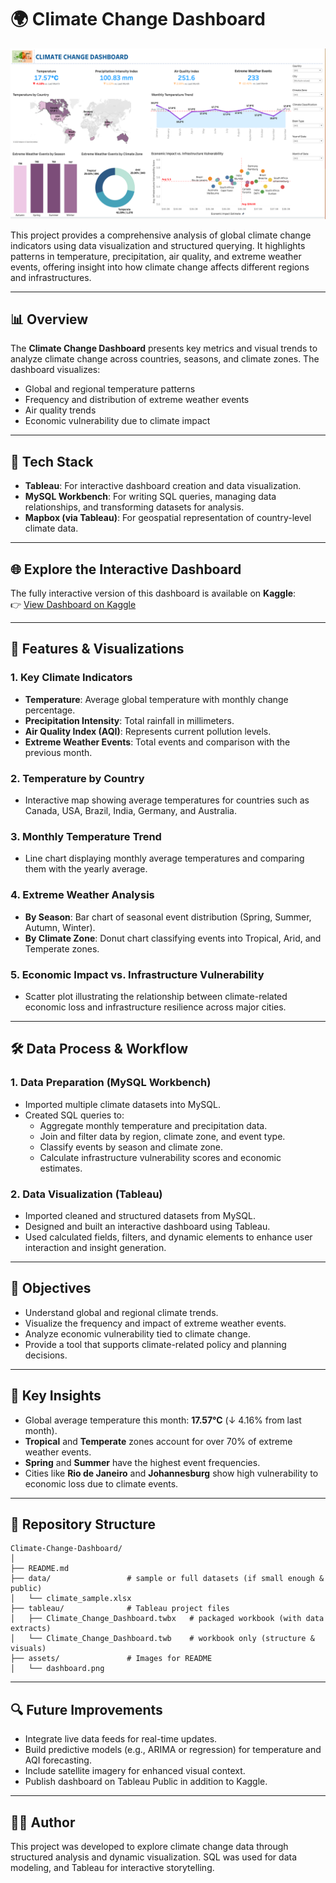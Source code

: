 
# 🌍 Climate Change Dashboard

![Dashboard Preview](climate_dashboard.png)

This project provides a comprehensive analysis of global climate change indicators using data visualization and structured querying. It highlights patterns in temperature, precipitation, air quality, and extreme weather events, offering insight into how climate change affects different regions and infrastructures.

---

## 📊 Overview

The **Climate Change Dashboard** presents key metrics and visual trends to analyze climate change across countries, seasons, and climate zones. The dashboard visualizes:

- Global and regional temperature patterns  
- Frequency and distribution of extreme weather events  
- Air quality trends  
- Economic vulnerability due to climate impact  

---

## 🧰 Tech Stack

- **Tableau**: For interactive dashboard creation and data visualization.  
- **MySQL Workbench**: For writing SQL queries, managing data relationships, and transforming datasets for analysis.  
- **Mapbox (via Tableau)**: For geospatial representation of country-level climate data.  

---

## 🌐 Explore the Interactive Dashboard
The fully interactive version of this dashboard is available on **Kaggle**:  
👉 [View Dashboard on Kaggle](https://www.kaggle.com/your-dashboard-link)

---

## 📁 Features & Visualizations

### 1. **Key Climate Indicators**
- **Temperature**: Average global temperature with monthly change percentage.  
- **Precipitation Intensity**: Total rainfall in millimeters.  
- **Air Quality Index (AQI)**: Represents current pollution levels.  
- **Extreme Weather Events**: Total events and comparison with the previous month.  

### 2. **Temperature by Country**
- Interactive map showing average temperatures for countries such as Canada, USA, Brazil, India, Germany, and Australia.  

### 3. **Monthly Temperature Trend**
- Line chart displaying monthly average temperatures and comparing them with the yearly average.  

### 4. **Extreme Weather Analysis**
- **By Season**: Bar chart of seasonal event distribution (Spring, Summer, Autumn, Winter).  
- **By Climate Zone**: Donut chart classifying events into Tropical, Arid, and Temperate zones.  

### 5. **Economic Impact vs. Infrastructure Vulnerability**
- Scatter plot illustrating the relationship between climate-related economic loss and infrastructure resilience across major cities.  

---

## 🛠️ Data Process & Workflow

### 1. **Data Preparation (MySQL Workbench)**
- Imported multiple climate datasets into MySQL.  
- Created SQL queries to:
  - Aggregate monthly temperature and precipitation data.  
  - Join and filter data by region, climate zone, and event type.  
  - Classify events by season and climate zone.  
  - Calculate infrastructure vulnerability scores and economic estimates.  

### 2. **Data Visualization (Tableau)**
- Imported cleaned and structured datasets from MySQL.  
- Designed and built an interactive dashboard using Tableau.  
- Used calculated fields, filters, and dynamic elements to enhance user interaction and insight generation.  

---

## 🎯 Objectives

- Understand global and regional climate trends.  
- Visualize the frequency and impact of extreme weather events.  
- Analyze economic vulnerability tied to climate change.  
- Provide a tool that supports climate-related policy and planning decisions.  

---

## 📌 Key Insights

- Global average temperature this month: **17.57°C** (↓ 4.16% from last month).  
- **Tropical** and **Temperate** zones account for over 70% of extreme weather events.  
- **Spring** and **Summer** have the highest event frequencies.  
- Cities like **Rio de Janeiro** and **Johannesburg** show high vulnerability to economic loss due to climate events.  

---

## 📂 Repository Structure

```
Climate-Change-Dashboard/
│
├── README.md
├── data/                 # sample or full datasets (if small enough & public)
│   └── climate_sample.xlsx
├── tableau/              # Tableau project files
│   ├── Climate_Change_Dashboard.twbx   # packaged workbook (with data extracts)
│   └── Climate_Change_Dashboard.twb    # workbook only (structure & visuals)
├── assets/               # Images for README
│   └── dashboard.png
```

---

## 🔍 Future Improvements

- Integrate live data feeds for real-time updates.  
- Build predictive models (e.g., ARIMA or regression) for temperature and AQI forecasting.  
- Include satellite imagery for enhanced visual context.  
- Publish dashboard on Tableau Public in addition to Kaggle.  

---

## 👨‍💻 Author

This project was developed to explore climate change data through structured analysis and dynamic visualization. SQL was used for data modeling, and Tableau for interactive storytelling.  
